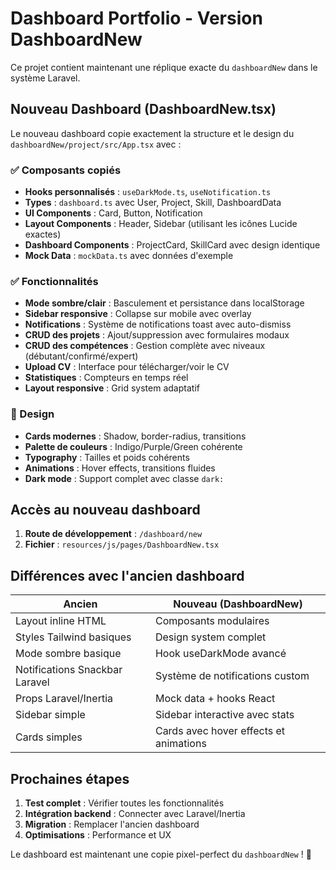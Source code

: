 # Dashboard Portfolio - Version DashboardNew

Ce projet contient maintenant une réplique exacte du `dashboardNew` dans le système Laravel.

## Nouveau Dashboard (DashboardNew.tsx)

Le nouveau dashboard copie exactement la structure et le design du `dashboardNew/project/src/App.tsx` avec :

### ✅ Composants copiés
- **Hooks personnalisés** : `useDarkMode.ts`, `useNotification.ts`
- **Types** : `dashboard.ts` avec User, Project, Skill, DashboardData
- **UI Components** : Card, Button, Notification
- **Layout Components** : Header, Sidebar (utilisant les icônes Lucide exactes)
- **Dashboard Components** : ProjectCard, SkillCard avec design identique
- **Mock Data** : `mockData.ts` avec données d'exemple

### ✅ Fonctionnalités
- **Mode sombre/clair** : Basculement et persistance dans localStorage
- **Sidebar responsive** : Collapse sur mobile avec overlay
- **Notifications** : Système de notifications toast avec auto-dismiss
- **CRUD des projets** : Ajout/suppression avec formulaires modaux
- **CRUD des compétences** : Gestion complète avec niveaux (débutant/confirmé/expert)
- **Upload CV** : Interface pour télécharger/voir le CV
- **Statistiques** : Compteurs en temps réel
- **Layout responsive** : Grid system adaptatif

### 🎨 Design
- **Cards modernes** : Shadow, border-radius, transitions
- **Palette de couleurs** : Indigo/Purple/Green cohérente
- **Typography** : Tailles et poids cohérents
- **Animations** : Hover effects, transitions fluides
- **Dark mode** : Support complet avec classe `dark:`

## Accès au nouveau dashboard

1. **Route de développement** : `/dashboard/new`
2. **Fichier** : `resources/js/pages/DashboardNew.tsx`

## Différences avec l'ancien dashboard

| Ancien | Nouveau (DashboardNew) |
|--------|----------------------|
| Layout inline HTML | Composants modulaires |
| Styles Tailwind basiques | Design system complet |
| Mode sombre basique | Hook useDarkMode avancé |
| Notifications Snackbar Laravel | Système de notifications custom |
| Props Laravel/Inertia | Mock data + hooks React |
| Sidebar simple | Sidebar interactive avec stats |
| Cards simples | Cards avec hover effects et animations |

## Prochaines étapes

1. **Test complet** : Vérifier toutes les fonctionnalités
2. **Intégration backend** : Connecter avec Laravel/Inertia
3. **Migration** : Remplacer l'ancien dashboard
4. **Optimisations** : Performance et UX

Le dashboard est maintenant une copie pixel-perfect du `dashboardNew` ! 🎉
